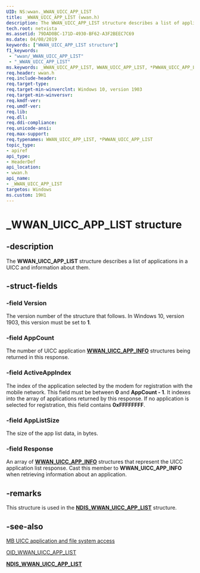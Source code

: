 ```yaml
---
UID: NS:wwan._WWAN_UICC_APP_LIST
title: _WWAN_UICC_APP_LIST (wwan.h)
description: The WWAN_UICC_APP_LIST structure describes a list of applications in a UICC and information about them. 
tech.root: netvista
ms.assetid: 79DAD0BC-171D-4930-BF62-A3F2BEEC7C69
ms.date: 04/08/2019
keywords: ["WWAN_UICC_APP_LIST structure"]
f1_keywords:
 - "wwan/_WWAN_UICC_APP_LIST"
 - "_WWAN_UICC_APP_LIST"
ms.keywords: _WWAN_UICC_APP_LIST, WWAN_UICC_APP_LIST, *PWWAN_UICC_APP_LIST, 
req.header: wwan.h
req.include-header:
req.target-type:
req.target-min-winverclnt: Windows 10, version 1903
req.target-min-winversvr:
req.kmdf-ver:
req.umdf-ver:
req.lib:
req.dll:
req.ddi-compliance:
req.unicode-ansi:
req.max-support:
req.typenames: WWAN_UICC_APP_LIST, *PWWAN_UICC_APP_LIST
topic_type: 
- apiref
api_type: 
- HeaderDef
api_location: 
- wwan.h
api_name: 
- _WWAN_UICC_APP_LIST
targetos: Windows
ms.custom: 19H1
---
```


# _WWAN_UICC_APP_LIST structure

## -description

The **WWAN_UICC_APP_LIST** structure describes a list of applications in a UICC and information about them. 

## -struct-fields

### -field Version

The version number of the structure that follows. In Windows 10, version 1903, this version must be set to **1**.
 
### -field AppCount

The number of UICC application [**WWAN_UICC_APP_INFO**](../wwan/ns-wwan-_wwan_uicc_app_info.md) structures being returned in this response.
 
### -field ActiveAppIndex

The index of the application selected by the modem for registration with the mobile network. This field must be between **0** and **AppCount - 1**. It indexes into the array of applications returned by this response. If no application is selected for registration, this field contains **0xFFFFFFFF**.
 
### -field AppListSize

The size of the app list data, in bytes.

### -field Response

An array of [**WWAN_UICC_APP_INFO**](../wwan/ns-wwan-_wwan_uicc_app_info.md) structures that represent the UICC application list response. Cast this member to **WWAN_UICC_APP_INFO** when retrieving information about an application.

## -remarks

This structure is used in the [**NDIS_WWAN_UICC_APP_LIST**](../ndiswwan/ns-ndiswwan-_ndis_wwan_uicc_app_list.md) structure.

## -see-also

[MB UICC application and file system access](https://docs.microsoft.com/windows-hardware/drivers/network/mb-uicc-application-and-file-system-access)

[OID_WWAN_UICC_APP_LIST](https://docs.microsoft.com/windows-hardware/drivers/network/oid-wwan-uicc-app-list)

[**NDIS_WWAN_UICC_APP_LIST**](../ndiswwan/ns-ndiswwan-_ndis_wwan_uicc_app_list.md)
